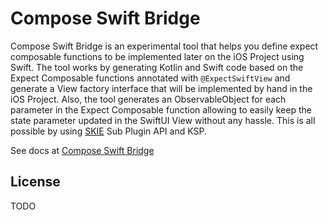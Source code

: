 # Compose Swift Bridge

Compose Swift Bridge is an experimental tool that helps you define expect composable functions to be
implemented later on the iOS Project using Swift. The tool works by generating Kotlin and Swift code
based on the Expect Composable functions annotated with `@ExpectSwiftView` and generate a View factory interface that will be implemented
by hand in the iOS Project. Also, the tool generates an ObservableObject for each parameter in the Expect Composable function
allowing to easily keep the state parameter updated in the SwiftUI View without any hassle. This is all possible by using [SKIE](https://skie.touchlab.co/) Sub Plugin API and KSP.

See docs at [Compose Swift Bridge](https://touchlab.co/composeswiftbridge)

## License

TODO